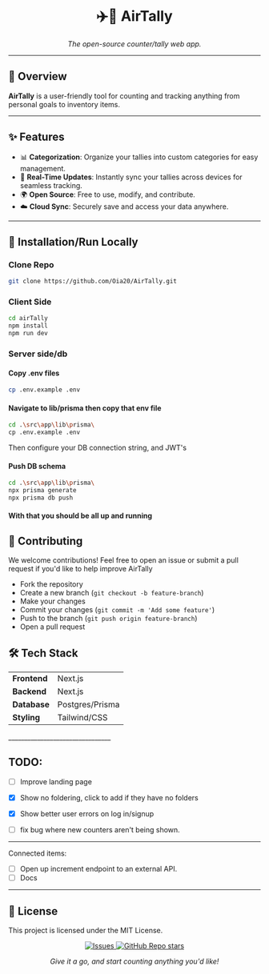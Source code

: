 <h1 align="center">✈️🔢 AirTally</h1>
<p align="center"><i>The open-source counter/tally web app.</i></p>

---

<h2>🚀 Overview</h2>

<p><b>AirTally</b> is a user-friendly tool for counting and tracking anything from personal goals to inventory items.</p>

---

<h2>✨ Features</h2>

<ul>
  <li>📊 <b>Categorization</b>: Organize your tallies into custom categories for easy management.</li>
  <li>🔄 <b>Real-Time Updates</b>: Instantly sync your tallies across devices for seamless tracking.</li>
  <li>🌍 <b>Open Source</b>: Free to use, modify, and contribute.</li>
  <li>☁️ <b>Cloud Sync</b>: Securely save and access your data anywhere.</li>
</ul>


---

<h2>🔧 Installation/Run Locally</h2>

<h3>Clone Repo</h3>

```bash
git clone https://github.com/Oia20/AirTally.git
```

<h3>Client Side</h3>

```bash
cd airTally
npm install
npm run dev
```

<h3>Server side/db</h3>

<h4>Copy .env files</h4>

```bash
cp .env.example .env
```

<h4>Navigate to lib/prisma then copy that env file</h4>

```bash
cd .\src\app\lib\prisma\
cp .env.example .env
```
Then configure your DB connection string, and JWT's

<h4>Push DB schema</h4>

```bash
cd .\src\app\lib\prisma\
npx prisma generate
npx prisma db push
```

<h4>With that you should be all up and running</h4>


<h2>🌱 Contributing</h2> <p>We welcome contributions! Feel free to open an issue or submit a pull request if you'd like to help improve AirTally</p> <ul> <li>Fork the repository</li> <li>Create a new branch (<code>git checkout -b feature-branch</code>)</li> <li>Make your changes</li> <li>Commit your changes (<code>git commit -m 'Add some feature'</code>)</li> <li>Push to the branch (<code>git push origin feature-branch</code>)</li> <li>Open a pull request</li> </ul>
<h2>🛠 Tech Stack</h2>
<table> 
  <tr> 
    <td>
      <b>Frontend</b>
    </td> 
    <td>Next.js</td> 
  </tr> <tr> <td><b>Backend</b></td> 
    <td>Next.js</td> </tr> <tr> 
      <td><b>Database</b></td> 
      <td>Postgres/Prisma</td> </tr> <tr> 
        <td><b>Styling</b></td> 
        <td>Tailwind/CSS</td> </tr> 
</table>
________________________________

<h2>TODO:</h2>

- [ ] Improve landing page
- [x] Show no foldering, click to add if they have no folders
- [x] Show better user errors on log in/signup
- [ ] fix bug where new counters aren't being shown.


________________________________

Connected items:
- [ ] Open up increment endpoint to an external API.
- [ ] Docs
________________________________

<h2>📜 License</h2> <p>This project is licensed under the MIT License.</p> <div align="center"> <a href="https://github.com/Oia20/AirTally/issues"> <img alt="Issues" src="https://img.shields.io/github/issues/Oia20/AirTally?color=brightgreen"/> </a> <a href="https://github.com/Oia20/AirTally"> <img alt="GitHub Repo stars" src="https://img.shields.io/github/stars/Oia20/AirTally?style=social"/> </a> </div>
<p align="center"><i>Give it a go, and start counting anything you'd like!</i></p>



